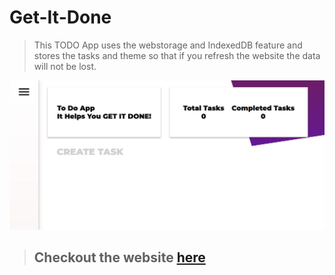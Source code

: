 # Get-It-Done


>This TODO App uses the  webstorage and IndexedDB feature and stores the tasks and theme so that if you refresh the website the data will not be lost.


<img src="images\getitdone.jpg">


> ## Checkout the website [here](https://getitdoneapp.nettify.app)